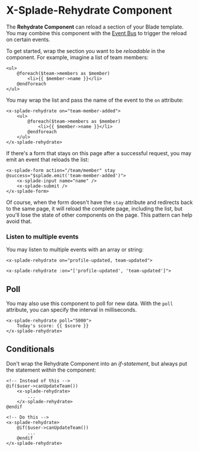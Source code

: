 # X-Splade-Rehydrate Component

The **Rehydrate Component** can reload a section of your Blade template. You may combine this component with the [Event Bus](/event-bus.md) to trigger the reload on certain events.

To get started, wrap the section you want to be *reloadable* in the component. For example, imagine a list of team members:

```blade
<ul>
    @foreach($team->members as $member)
        <li>{{ $member->name }}</li>
    @endforeach
</ul>
```

You may wrap the list and pass the name of the event to the `on` attribute:

```blade
<x-splade-rehydrate on="team-member-added">
    <ul>
        @foreach($team->members as $member)
            <li>{{ $member->name }}</li>
        @endforeach
    </ul>
</x-splade-rehydrate>
```

If there's a form that stays on this page after a successful request, you may emit an event that reloads the list:

```blade
<x-splade-form action="/team/member" stay @success="$splade.emit('team-member-added')">
    <x-splade-input name="name" />
    <x-splade-submit />
</x-splade-form>
```

Of course, when the form doesn't have the `stay` attribute and redirects back to the same page, it will reload the complete page, including the list, but you'll lose the state of other components on the page. This pattern can help avoid that.

### Listen to multiple events

You may listen to multiple events with an array or string:

```blade
<x-splade-rehydrate on="profile-updated, team-updated">

<x-splade-rehydrate :on="['profile-updated', 'team-updated']">
```

## Poll

You may also use this component to poll for new data. With the `poll` attribute, you can specify the interval in milliseconds.

```blade
<x-splade-rehydrate poll="5000">
    Today's score: {{ $score }}
</x-splade-rehydrate>
```

## Conditionals

Don't wrap the Rehydrate Component into an *if-statement*, but always put the statement *within* the component:

```blade
<!-- Instead of this -->
@if($user->canUpdateTeam())
    <x-splade-rehydrate>
        ...
    </x-splade-rehydrate>
@endif

<!-- Do this -->
<x-splade-rehydrate>
    @if($user->canUpdateTeam())
        ...
    @endif
</x-splade-rehydrate>
```